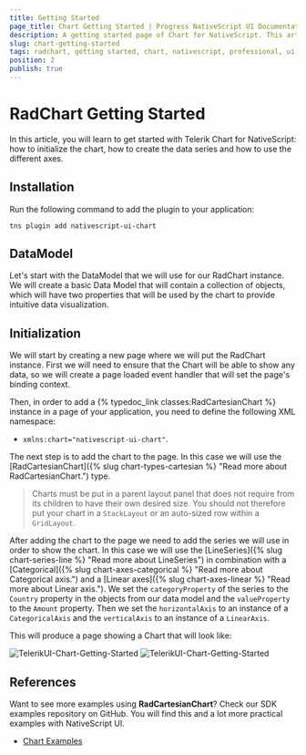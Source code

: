 ```yaml
---
title: Getting Started
page_title: Chart Getting Started | Progress NativeScript UI Documentation
description: A getting started page of Chart for NativeScript. This article explains what are the steps to create a chart instance from scratch.
slug: chart-getting-started
tags: radchart, getting started, chart, nativescript, professional, ui
position: 2
publish: true
---
```


# RadChart Getting Started
In this article, you will learn to get started with Telerik Chart for NativeScript: how to initialize the chart, how to create the data series and how to use the different axes.

## Installation
Run the following command to add the plugin to your application:

```
tns plugin add nativescript-ui-chart
```

## DataModel
Let's start with the DataModel that we will use for our RadChart instance. We will create a basic Data Model that will contain a collection of objects, which will have two properties that will be used by the chart to provide intuitive data visualization.

<snippet id='categorical-source'/>

## Initialization
We will start by creating a new page where we will put the RadChart instance. First we will need to ensure that the Chart will be able to show any data, so we will create a page loaded event handler that will set the page's binding context.  

Then, in order to add a {% typedoc_link classes:RadCartesianChart %} instance in a page of your application, you need to define the following XML namespace:

- `xmlns:chart="nativescript-ui-chart"`.

The next step is to add the chart to the page. In this case we will use the [RadCartesianChart]({% slug chart-types-cartesian %} "Read more about RadCartesianChart.") type.

> Charts must be put in a parent layout panel that does not require from its children to have their own desired size. You should not therefore put your chart in a `StackLayout` or an auto-sized row within a `GridLayout`.

After adding the chart to the page we need to add the series we will use in order to show the chart. In this case we will use the [LineSeries]({% slug chart-series-line %} "Read more about LineSeries") in combination with a [Categorical]({% slug chart-axes-categorical %} "Read more about Categorical axis.") and a [Linear axes]({% slug chart-axes-linear %} "Read more about Linear axis."). We set the `categoryProperty` of the series to the `Country` property in the objects from our data model and the `valueProperty` to the `Amount` property.
Then we set the `horizontalAxis` to an instance of a `CategoricalAxis` and the `verticalAxis` to an instance of a `LinearAxis`.

<snippet id='line-series'/>

This will produce a page showing a Chart that will look like:

![TelerikUI-Chart-Getting-Started](../../img/ns_ui/chart-getting-started-android.png "Android")  ![TelerikUI-Chart-Getting-Started](../../img/ns_ui/chart-getting-started-ios.png "iOS")

## References
Want to see more examples using **RadCartesianChart**?
Check our SDK examples repository on GitHub. You will find this and a lot more practical examples with NativeScript UI.

* [Chart Examples](https://github.com/NativeScript/nativescript-ui-samples/tree/master/chart/app/examples)
